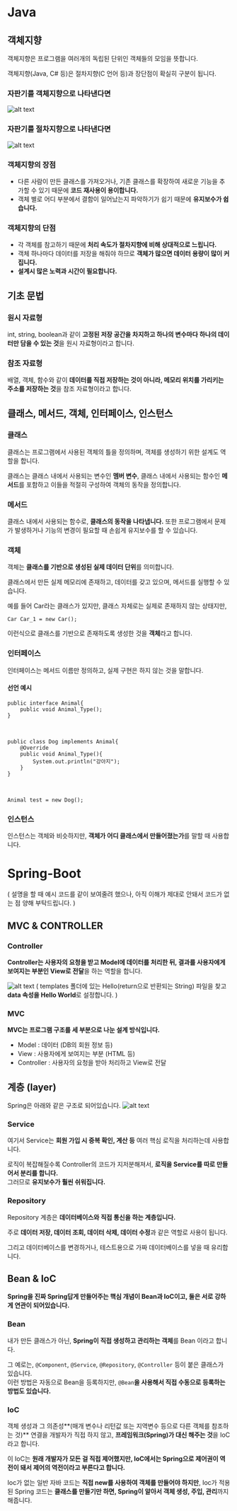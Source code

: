 # Java
## 객체지향
객체지향은 프로그램을 여러개의 독립된 단위인 객체들의 모임을 뜻합니다.

객체지향(Java, C# 등)은 절차지향(C 언어 등)과 장단점이 확실히 구분이 됩니다.

### 자판기를 객체지향으로 나타낸다면
![alt text](./Images/Java_Spring/OO.png)
### 자판기를 절차지향으로 나타낸다면
![alt text](./Images/Java_Spring/OO2.png)
### 객체지향의 장점
- 다른 사람이 만든 클래스를 가져오거나, 기존 클래스를 확장하여 새로운 기능을 추가할 수 있기 때문에 **코드 재사용이 용이합니다.**
-  객체 별로 어디 부분에서 결함이 일어났는지 파악하기가 쉽기 때문에 **유지보수가 쉽습니다.**
### 객체지향의 단점
- 각 객체를 참고하기 때문에 **처리 속도가 절차지향에 비해 상대적으로 느립니다.**
- 객체 하나마다 데이터를 저장을 해줘야 하므로 **객체가 많으면 데이터 용량이 많이 커집니다.**
- **설계시 많은 노력과 시간이 필요합니다.**

## 기초 문법
### 원시 자료형
int, string, boolean과 같이 **고정된 저장 공간을 차지하고 하나의 변수마다 하나의 데이터만 담을 수 있는 것**을 원시 자료형이라고 합니다.
### 참조 자료형
배열, 객체, 함수와 같이 **데이터를 직접 저장하는 것이 아니라, 메모리 위치를 가리키는 주소를 저장하는 것**을 참조 자료형이라고 합니다.

## 클래스, 메서드, 객체, 인터페이스, 인스턴스
### 클래스
클래스는 프로그램에서 사용된 객체의 틀을 정의하며, 객체를 생성하기 위한 설계도 역할을 합니다.

클래스는 클래스 내에서 사용되는 변수인 **멤버 변수**, 클래스 내에서 사용되는 함수인 **메서드**를 포함하고 이들을 적절히 구성하여 객체의 동작을 정의합니다.

### 메서드
클래스 내에서 사용되는 함수로, **클래스의 동작을 나타냅니다.**
또한 프로그램에서 문제가 발생하거나 기능의 변경이 필요할 때 손쉽게 유지보수를 할 수 있습니다.

### 객체
객체는 **클래스를 기반으로 생성된 실제 데이터 단위**를 의미합니다.

클래스에서 만든 실제 메모리에 존재하고, 데이터를 갖고 있으며, 메서드를 실행할 수 있습니다.

예를 들어 Car라는 클래스가 있지만, 클래스 자체로는 실제로 존재하지 않는 상태지만,

    Car Car_1 = new Car();

이런식으로 클래스를 기반으로 존재하도록 생성한 것을 **객체**라고 합니다.

### 인터페이스
인터페이스는 메서드 이름만 정의하고, 실제 구현은 하지 않는 것을 말합니다.

#### 선언 예시
    public interface Animal{
        public void Animal_Type();
    }
<br>
    
    public class Dog implements Animal{
        @Override
        public void Animal_Type(){
            System.out.println("강아지");
        }
    }
<br>

    Animal test = new Dog();

### 인스턴스
인스턴스는 객체와 비슷하지만, **객체가 어디 클래스에서 만들어졌는가**를 말할 때 사용합니다.

# Spring-Boot
( 설명을 할 때 예시 코드를 같이 보여줄려 했으나, 아직 이해가 제대로 안돼서 코드가 없는 점 양해 부탁드립니다. )

## MVC & CONTROLLER
### Controller
**Controller는 사용자의 요청을 받고 Model에 데이터를 처리한 뒤, 결과를 사용자에게 보여지는 부분인 View로 전달**을 하는 역할을 합니다.

![alt text](./Images/Java_Spring/Controller.png)
( templates 폴더에 있는 Hello(return으로 반환되는 String) 파일을 찾고 **data 속성을 Hello World**로 설정합니다. )

### MVC
**MVC는 프로그램 구조를 세 부분으로 나눈 설계 방식입니다.**
- Model : 데이터 (DB의 회원 정보 등)
- View : 사용자에게 보여지는 부분 (HTML 등)
- Controller : 사용자의 요청을 받아 처리하고 View로 전달

## 계층 (layer)
Spring은 아래와 같은 구조로 되어있습니다.
![alt text](./Images/Java_Spring/Springlayer.png)

### Service
여기서 Service는 **회원 가입 시 중복 확인, 계산 등** 여러 핵심 로직을 처리하는데 사용합니다.

로직이 복잡해질수록 Controller의 코드가 지저분해져서, **로직을 Service를 따로 만들어서 분리를 합니다.**
<br>
그러므로 **유지보수가 훨씬 쉬워집니다.**

### Repository
Repository 계층은 **데이터베이스와 직접 통신을 하는 계층입니다.**

주로 **데이터 저장, 데이터 조회, 데이터 삭제, 데이터 수정**과 같은 역할로 사용이 됩니다.

그리고 데이터베이스를 변경하거나, 테스트용으로 가짜 데이터베이스를 넣을 때 유리합니다.

## Bean & IoC
**Spring을 진짜 Spring답게 만들어주는 핵심 개념이 Bean과 IoC이고, 둘은 서로 강하게 연관이 되어있습니다.**

### Bean
내가 만든 클래스가 아닌, **Spring이 직접 생성하고 관리하는 객체**를 Bean 이라고 합니다.

그 예로는, `@Component`, `@Service`, `@Repository`, `@Controller` 등이 붙은 클래스가 있습니다.
<br>
이런 방법은 자동으로 Bean을 등록하지만, `@Bean`**을 사용해서 직접 수동으로 등록하는 방법도 있습니다.**

### IoC
객체 생성과 그 의존성**(매개 변수나 리턴값 또는 지역변수 등으로 다른 객체를 참조하는 것)** 연결을 개발자가 직접 하지 않고, **프레임워크(Spring)가 대신 해주는 것**을 IoC 라고 합니다.

이 IoC는 **원래 개발자가 모든 걸 직접 제어했지만, IoC에서는 Spring으로 제어권이 역전이 돼서 제어의 역전이라고 부른다고 합니다.**

Ioc가 없는 일반 자바 코드는 **직접 new를 사용하여 객체를 만들어야 하지만**, Ioc가 적용된 Spring 코드는 **클래스를 만들기만 하면, Spring이 알아서 객체 생성, 주입, 관리**까지 해줍니다.